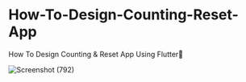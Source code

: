# How-To-Design-Counting-Reset-App
  How To Design Counting &amp; Reset App Using Flutter🎇

![Screenshot (792)](https://github.com/SE-LAPS/How-To-Design-Counting-Reset-App/assets/87580847/abe3eeeb-70c5-4e2d-9b2b-357fccc613dc)
